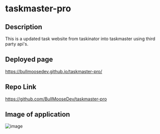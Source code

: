# taskmaster-pro

## Description
This is a updated task website from taskinator into taskmaster using third party api's.

## Deployed page
https://bullmoosedev.github.io/taskmaster-pro/

## Repo Link
https://github.com/BullMooseDev/taskmaster-pro

## Image of application
![image](https://user-images.githubusercontent.com/95316362/154327670-240a7938-35ee-4203-bab8-2201fee7c3f8.png)
